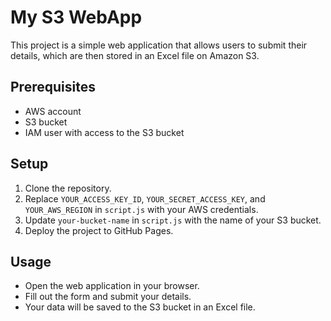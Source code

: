 # My S3 WebApp

This project is a simple web application that allows users to submit their details, which are then stored in an Excel file on Amazon S3.

## Prerequisites

- AWS account
- S3 bucket
- IAM user with access to the S3 bucket

## Setup

1. Clone the repository.
2. Replace `YOUR_ACCESS_KEY_ID`, `YOUR_SECRET_ACCESS_KEY`, and `YOUR_AWS_REGION` in `script.js` with your AWS credentials.
3. Update `your-bucket-name` in `script.js` with the name of your S3 bucket.
4. Deploy the project to GitHub Pages.

## Usage

- Open the web application in your browser.
- Fill out the form and submit your details.
- Your data will be saved to the S3 bucket in an Excel file.

